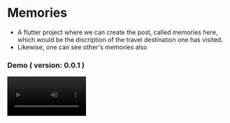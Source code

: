 # Memories

* A flutter project where we can create the post, called memories here, which would be the discription of the travel destination one has visited.
* Likewise, one can see other's memories also

### Demo ( version: 0.0.1 )

<video src='https://watch.screencastify.com/v/ojQvBu9hWWdB8mYojrEE' width=180/>
